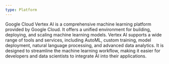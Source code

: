 ```yaml
---
type: Platform
---
```


Google Cloud Vertex AI is a comprehensive machine learning platform provided by Google Cloud. It offers a unified environment for building, deploying, and scaling machine learning models. Vertex AI supports a wide range of tools and services, including AutoML, custom training, model deployment, natural language processing, and advanced data analytics. It is designed to streamline the machine learning workflow, making it easier for developers and data scientists to integrate AI into their applications.